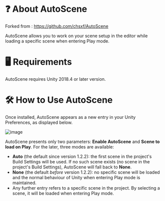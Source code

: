 # ❓ About AutoScene

Forked from : https://github.com/chsxf/AutoScene

AutoScene allows you to work on your scene setup in the editor while loading a specific scene when entering Play mode.

# 🖥 Requirements

AutoScene requires Unity 2018.4 or later version.

# 🛠 How to Use AutoScene

Once installed, AutoScene appears as a new entry in your Unity Preferences, as displayed below.

![image](https://user-images.githubusercontent.com/3322862/123942946-e8926a80-d99b-11eb-95f6-289d00577570.png)

AutoScene presents only two parameters: **Enable AutoScene** and **Scene to load on Play**. For the later, three modes are available:

- **Auto** (the default since version 1.2.2): the first scene in the project's Build Settings will be used. If no such scene exists (no scene in the project's Build Settings), AutoScene will fall back to **None**.
- **None** (the default _before_ version 1.2.2): no specific scene will be loaded and the normal behaviour of Unity when entering Play mode is maintained.
- Any further entry refers to a specific scene in the project. By selecting a scene, it will be loaded when entering Play mode.
